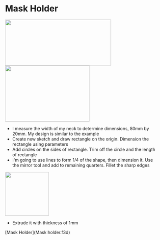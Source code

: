 # Mask Holder

<img src="/EP1000/images/MaskHolder/maskholder_finalsketch.png" style="width:344.75px;height:149.25px;"><img src="/EP1000/images/MaskHolder/maskholder.png" style="width:274.75px;height:182px;">

- I measure the width of my neck to determine dimensions, 80mm by 20mm. My design is similar to the example
- Create new sketch and draw rectangle on the origin. Dimension the rectangle using parameters
- Add circles on the sides of rectangle. Trim off the circle and the length of rectangle
- I'm going to use lines to form 1/4 of the shape, then dimension it. Use the mirror tool and add to remaining quarters. Fillet the sharp edges

<img src="/EP1000/images/MaskHolder/maskholder_sketch.png" style="width:205,25px;height:141.5px;">

- Extrude it with thickness of 1mm

[Mask Holder](Mask holder.f3d)
